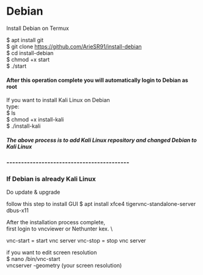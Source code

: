 # Debian
Install Debian on Termux


$ apt install git\
$ git clone https://github.com/ArieSR91/install-debian \
$ cd install-debian\
$ chmod +x start\
$ ./start

#### After this operation complete you will automatically login to Debian as root
If you want to install Kali Linux on Debian\
type: \
$ ls\
$ chmod +x install-kali\
$ ./install-kali
##### The above process is to add Kali Linux repository and changed Debian to Kali Linux
### ------------------------------------------
### If Debian is already Kali Linux
Do update & upgrade


follow this step to install GUI
$ apt install xfce4 tigervnc-standalone-server dbus-x11


After the installation process complete,\
first login to vncviewer or Nethunter kex. \


vnc-start = start vnc server
vnc-stop = stop vnc server


if you want to edit screen resolution \
$ nano /bin/vnc-start\
vncserver -geometry (your screen resolution)
